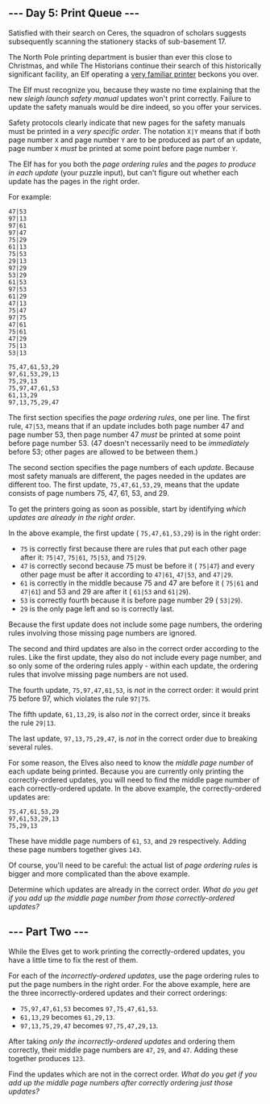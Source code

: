 ## \-\-\- Day 5: Print Queue ---

Satisfied with their search on Ceres, the squadron of scholars suggests subsequently scanning the stationery stacks of sub-basement 17.

The North Pole printing department is busier than ever this close to Christmas, and while The Historians continue their search of this historically significant facility, an Elf operating a [very familiar printer](/2017/day/1) beckons you over.

The Elf must recognize you, because they waste no time explaining that the new _sleigh launch safety manual_ updates won't print correctly. Failure to update the safety manuals would be dire indeed, so you offer your services.

Safety protocols clearly indicate that new pages for the safety manuals must be printed in a _very specific order_. The notation `X|Y` means that if both page number `X` and page number `Y` are to be produced as part of an update, page number `X` _must_ be printed at some point before page number `Y`.

The Elf has for you both the _page ordering rules_ and the _pages to produce in each update_ (your puzzle input), but can't figure out whether each update has the pages in the right order.

For example:

```
47|53
97|13
97|61
97|47
75|29
61|13
75|53
29|13
97|29
53|29
61|53
97|53
61|29
47|13
75|47
97|75
47|61
75|61
47|29
75|13
53|13

75,47,61,53,29
97,61,53,29,13
75,29,13
75,97,47,61,53
61,13,29
97,13,75,29,47

```

The first section specifies the _page ordering rules_, one per line. The first rule, `47|53`, means that if an update includes both page number 47 and page number 53, then page number 47 _must_ be printed at some point before page number 53. (47 doesn't necessarily need to be _immediately_ before 53; other pages are allowed to be between them.)

The second section specifies the page numbers of each _update_. Because most safety manuals are different, the pages needed in the updates are different too. The first update, `75,47,61,53,29`, means that the update consists of page numbers 75, 47, 61, 53, and 29.

To get the printers going as soon as possible, start by identifying _which updates are already in the right order_.

In the above example, the first update ( `75,47,61,53,29`) is in the right order:

- `75` is correctly first because there are rules that put each other page after it: `75|47`, `75|61`, `75|53`, and `75|29`.
- `47` is correctly second because 75 must be before it ( `75|47`) and every other page must be after it according to `47|61`, `47|53`, and `47|29`.
- `61` is correctly in the middle because 75 and 47 are before it ( `75|61` and `47|61`) and 53 and 29 are after it ( `61|53` and `61|29`).
- `53` is correctly fourth because it is before page number 29 ( `53|29`).
- `29` is the only page left and so is correctly last.

Because the first update does not include some page numbers, the ordering rules involving those missing page numbers are ignored.

The second and third updates are also in the correct order according to the rules. Like the first update, they also do not include every page number, and so only some of the ordering rules apply - within each update, the ordering rules that involve missing page numbers are not used.

The fourth update, `75,97,47,61,53`, is _not_ in the correct order: it would print 75 before 97, which violates the rule `97|75`.

The fifth update, `61,13,29`, is also _not_ in the correct order, since it breaks the rule `29|13`.

The last update, `97,13,75,29,47`, is _not_ in the correct order due to breaking several rules.

For some reason, the Elves also need to know the _middle page number_ of each update being printed. Because you are currently only printing the correctly-ordered updates, you will need to find the middle page number of each correctly-ordered update. In the above example, the correctly-ordered updates are:

```
75,47,61,53,29
97,61,53,29,13
75,29,13

```

These have middle page numbers of `61`, `53`, and `29` respectively. Adding these page numbers together gives `143`.

Of course, you'll need to be careful: the actual list of _page ordering rules_ is bigger and more complicated than the above example.

Determine which updates are already in the correct order. _What do you get if you add up the middle page number from those correctly-ordered updates?_

## \-\-\- Part Two ---

While the Elves get to work printing the correctly-ordered updates, you have a little time to fix the rest of them.

For each of the _incorrectly-ordered updates_, use the page ordering rules to put the page numbers in the right order. For the above example, here are the three incorrectly-ordered updates and their correct orderings:

- `75,97,47,61,53` becomes `97,75,47,61,53`.
- `61,13,29` becomes `61,29,13`.
- `97,13,75,29,47` becomes `97,75,47,29,13`.

After taking _only the incorrectly-ordered updates_ and ordering them correctly, their middle page numbers are `47`, `29`, and `47`. Adding these together produces `123`.

Find the updates which are not in the correct order. _What do you get if you add up the middle page numbers after correctly ordering just those updates?_